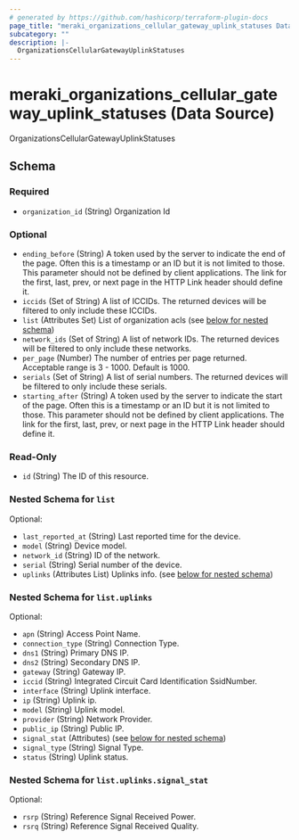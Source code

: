 ```yaml
---
# generated by https://github.com/hashicorp/terraform-plugin-docs
page_title: "meraki_organizations_cellular_gateway_uplink_statuses Data Source - terraform-provider-meraki"
subcategory: ""
description: |-
  OrganizationsCellularGatewayUplinkStatuses
---
```


# meraki_organizations_cellular_gateway_uplink_statuses (Data Source)

OrganizationsCellularGatewayUplinkStatuses



<!-- schema generated by tfplugindocs -->
## Schema

### Required

- `organization_id` (String) Organization Id

### Optional

- `ending_before` (String) A token used by the server to indicate the end of the page. Often this is a timestamp or an ID but it is not limited to those. This parameter should not be defined by client applications. The link for the first, last, prev, or next page in the HTTP Link header should define it.
- `iccids` (Set of String) A list of ICCIDs. The returned devices will be filtered to only include these ICCIDs.
- `list` (Attributes Set) List of organization acls (see [below for nested schema](#nestedatt--list))
- `network_ids` (Set of String) A list of network IDs. The returned devices will be filtered to only include these networks.
- `per_page` (Number) The number of entries per page returned. Acceptable range is 3 - 1000. Default is 1000.
- `serials` (Set of String) A list of serial numbers. The returned devices will be filtered to only include these serials.
- `starting_after` (String) A token used by the server to indicate the start of the page. Often this is a timestamp or an ID but it is not limited to those. This parameter should not be defined by client applications. The link for the first, last, prev, or next page in the HTTP Link header should define it.

### Read-Only

- `id` (String) The ID of this resource.

<a id="nestedatt--list"></a>
### Nested Schema for `list`

Optional:

- `last_reported_at` (String) Last reported time for the device.
- `model` (String) Device model.
- `network_id` (String) ID of the network.
- `serial` (String) Serial number of the device.
- `uplinks` (Attributes List) Uplinks info. (see [below for nested schema](#nestedatt--list--uplinks))

<a id="nestedatt--list--uplinks"></a>
### Nested Schema for `list.uplinks`

Optional:

- `apn` (String) Access Point Name.
- `connection_type` (String) Connection Type.
- `dns1` (String) Primary DNS IP.
- `dns2` (String) Secondary DNS IP.
- `gateway` (String) Gateway IP.
- `iccid` (String) Integrated Circuit Card Identification SsidNumber.
- `interface` (String) Uplink interface.
- `ip` (String) Uplink ip.
- `model` (String) Uplink model.
- `provider` (String) Network Provider.
- `public_ip` (String) Public IP.
- `signal_stat` (Attributes) (see [below for nested schema](#nestedatt--list--uplinks--signal_stat))
- `signal_type` (String) Signal Type.
- `status` (String) Uplink status.

<a id="nestedatt--list--uplinks--signal_stat"></a>
### Nested Schema for `list.uplinks.signal_stat`

Optional:

- `rsrp` (String) Reference Signal Received Power.
- `rsrq` (String) Reference Signal Received Quality.
